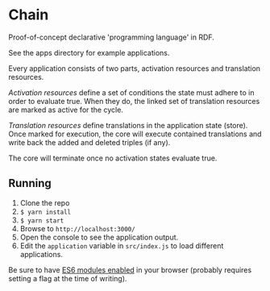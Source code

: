 # Chain

Proof-of-concept declarative 'programming language' in RDF.

See the apps directory for example applications.

Every application consists of two parts, activation resources and
translation resources.

*Activation resources* define a set of conditions the state must adhere to in
order to evaluate true. When they do, the linked set of translation resources
are marked as active for the cycle.

*Translation resources* define translations in the application state (store).
Once marked for execution, the core will execute contained translations and
write back the added and deleted triples (if any).

The core will terminate once no activation states evaluate true.

## Running
1. Clone the repo
1. `$ yarn install`
1. `$ yarn start`
1. Browse to `http://localhost:3000/`
1. Open the console to see the application output.
1. Edit the `application` variable in `src/index.js` to load different
   applications.

Be sure to have [ES6 modules enabled](http://caniuse.com/#feat=es6-module) in
your browser (probably requires setting a flag at the time of writing).
